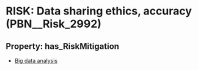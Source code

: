 # RISK: __Data sharing ethics, accuracy__ (PBN__Risk_2992)

## Property: has_RiskMitigation

* [Big data analysis](PBN__Mitigation_1249)

